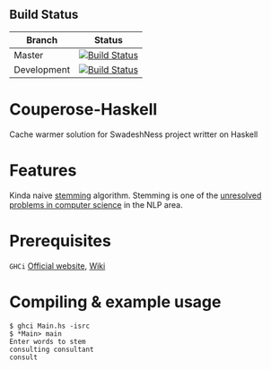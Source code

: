 Build Status
------------

Branch | Status
| ------------- |:-------------:|
Master      | [![Build Status](https://circleci.com/gh/aeternas/Couperose-Haskell/tree/master.svg?style=svg)](https://circleci.com/gh/aeternas/Couperose-Haskell/tree/master)
Development | [![Build Status](https://circleci.com/gh/aeternas/Couperose-Haskell/tree/development.svg?style=svg)](https://circleci.com/gh/aeternas/Couperose-Haskell/tree/development)

# Couperose-Haskell
Cache warmer solution for SwadeshNess project writter on Haskell

# Features
Kinda naive [stemming](https://en.wikipedia.org/wiki/Stemming?oldformat=true) algorithm. Stemming is one of the [unresolved problems in computer science](https://en.wikipedia.org/wiki/List_of_unsolved_problems_in_computer_science?oldformat=true#Natural_Language_Processing_algorithms) in the NLP area.

# Prerequisites
`GHCi` [Official website](https://www.haskell.org/ghc/), [Wiki](https://en.wikipedia.org/wiki/Glasgow_Haskell_Compiler?oldformat=true)

# Compiling & example usage
```
$ ghci Main.hs -isrc
$ *Main> main
Enter words to stem
consulting consultant
consult
```
